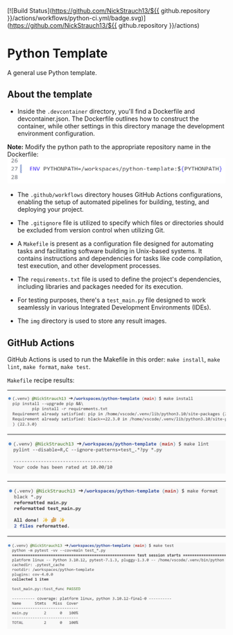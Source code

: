 [![Build Status](https://github.com/NickStrauch13/${{ github.repository }}/actions/workflows/python-ci.yml/badge.svg)](https://github.com/NickStrauch13/${{ github.repository }}/actions)

# Python Template

A general use Python template.

## About the template
- Inside the ``.devcontainer`` directory, you'll find a Dockerfile and devcontainer.json. The Dockerfile outlines how to construct the container, while other settings in this directory manage the development environment configuration.

**Note:** Modify the python path to the appropriate repository name in the Dockerfile:
![Alt text](img/path_line.png)

- The ``.github/workflows`` directory houses GitHub Actions configurations, enabling the setup of automated pipelines for building, testing, and deploying your project.

- The ``.gitignore`` file is utilized to specify which files or directories should be excluded from version control when utilizing Git.

- A ``Makefile`` is present as a configuration file designed for automating tasks and facilitating software building in Unix-based systems. It contains instructions and dependencies for tasks like code compilation, test execution, and other development processes.

- The ``requirements.txt`` file is used to define the project's dependencies, including libraries and packages needed for its execution.

- For testing purposes, there's a ``test_main.py`` file designed to work seamlessly in various Integrated Development Environments (IDEs).

- The ``img`` directory is used to store any result images.

## GitHub Actions
GitHub Actions is used to run the Makefile in this order: `make install`, `make lint`, `make format`, `make test`.

``Makefile`` recipe results:
***
![Alt text](img/install_result.png)
***
![Alt text](img/lint_result.png)
***
![Alt text](img/format_result.png)
***
![Alt text](img/test_result.png)
